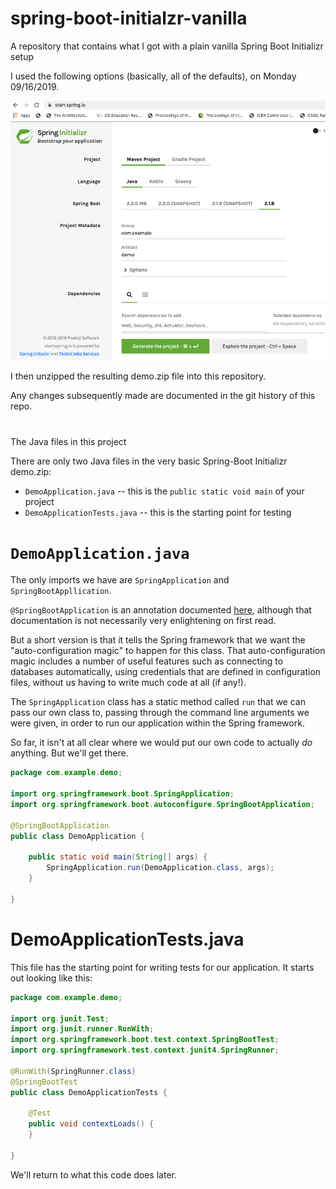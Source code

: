 # spring-boot-initialzr-vanilla

A repository that contains what I got with a plain vanilla Spring Boot Initializr setup

I used the following options (basically, all of the defaults), on Monday 09/16/2019.

![screenshot](/IMAGES/spring-boot-initialzr-screen-shot.png)

I then unzipped the resulting demo.zip file into this repository.

Any changes subsequently made are documented in the git history of this repo.

#




 The Java files in this project

There are only two Java files in the very basic Spring-Boot Initializr demo.zip:

* `DemoApplication.java`  -- this is the `public static void main` of your project
* `DemoApplicationTests.java` -- this is the starting point for testing


# `DemoApplication.java`

The only imports we have are `SpringApplication` and `SpringBootAppllication`.

`@SpringBootApplication` is an annotation documented [here](https://docs.spring.io/spring-boot/docs/current/reference/html/using-boot-using-springbootapplication-annotation.html), although that documentation is not necessarily very enlightening on first read.   

But a short version is that it tells the Spring framework that we want the "auto-configuration magic" to happen for this class.  That auto-configuration magic includes a number of useful features such as connecting to databases automatically, using credentials that are defined in configuration files, without us having to write much code at all (if any!).   

The `SpringApplication` class has a static method called `run` that we can pass our own class to, passing through the command line arguments we were given, in order to run our application within the Spring framework.

So far, it isn't at all clear where we would put our own code to actually *do* anything.  But we'll get there.

```java
package com.example.demo;

import org.springframework.boot.SpringApplication;
import org.springframework.boot.autoconfigure.SpringBootApplication;

@SpringBootApplication
public class DemoApplication {

	public static void main(String[] args) {
		SpringApplication.run(DemoApplication.class, args);
	}

}
```

# DemoApplicationTests.java

This file has the starting point for writing tests for our application.  It starts out looking like this:

```java
package com.example.demo;

import org.junit.Test;
import org.junit.runner.RunWith;
import org.springframework.boot.test.context.SpringBootTest;
import org.springframework.test.context.junit4.SpringRunner;

@RunWith(SpringRunner.class)
@SpringBootTest
public class DemoApplicationTests {

	@Test
	public void contextLoads() {
	}

}
```

We'll return to what this code does later.